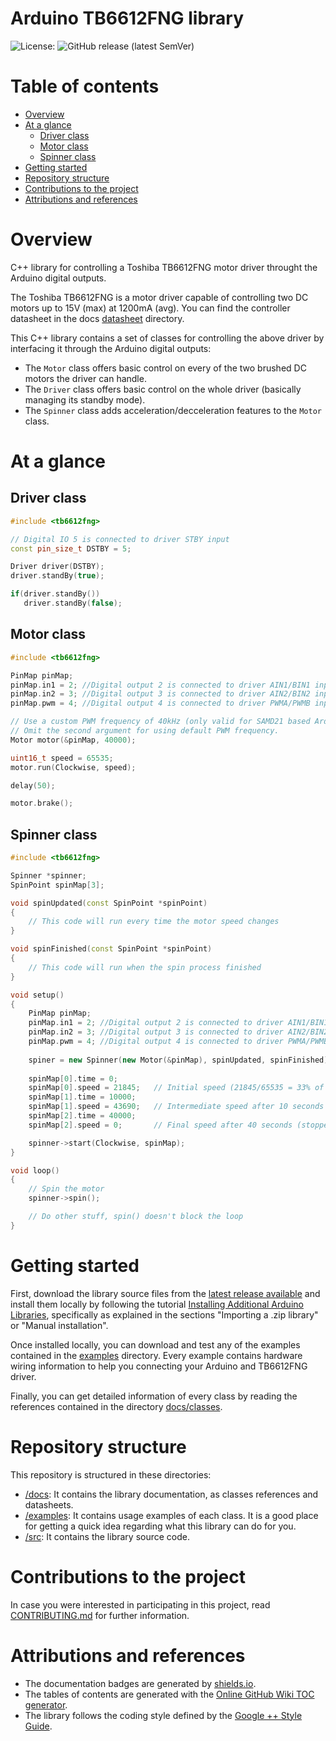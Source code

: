 # Arduino TB6612FNG library
![License:](https://img.shields.io/github/license/vgavara/ArduinoTB6612FNG)
![GitHub release (latest SemVer)](https://img.shields.io/github/v/release/VGavara/ArduinoTB6612FNG?include_prereleases)

# Table of contents
- [Overview](#overview)
- [At a glance](#at-a-glance)
  * [Driver class](#driver-class)
  * [Motor class](#motor-class)
  * [Spinner class](#spinner-class)
- [Getting started](#getting-started)
- [Repository structure](#repository-structure)
- [Contributions to the project](#contributions-to-the-project)
- [Attributions and references](#attributions-and-references)

# Overview
C++ library for controlling a Toshiba TB6612FNG motor driver throught the Arduino digital outputs. 

The Toshiba TB6612FNG is a motor driver capable of controlling two DC motors up to 15V (max) at 1200mA (avg). You can find the controller datasheet in the docs [datasheet](https://github.com/VGavara/ArduinoTB6612FNG/tree/main/docs/datasheets) directory.

This C++ library contains a set of classes for controlling the above driver by interfacing it through the Arduino digital outputs:
- The `Motor` class offers basic control on every of the two brushed DC motors the driver can handle.
- The `Driver` class offers basic control on the whole driver (basically managing its standby mode).
- The `Spinner` class adds acceleration/decceleration features to the `Motor` class.

# At a glance

## Driver class
```C++
#include <tb6612fng>

// Digital IO 5 is connected to driver STBY input
const pin_size_t DSTBY = 5;

Driver driver(DSTBY);
driver.standBy(true);

if(driver.standBy())
   driver.standBy(false); 
```
## Motor class
```C++
#include <tb6612fng>

PinMap pinMap;
pinMap.in1 = 2; //Digital output 2 is connected to driver AIN1/BIN1 input
pinMap.in2 = 3; //Digital output 3 is connected to driver AIN2/BIN2 input
pinMap.pwm = 4; //Digital output 4 is connected to driver PWMA/PWMB input

// Use a custom PWM frequency of 40kHz (only valid for SAMD21 based Arduinos).
// Omit the second argument for using default PWM frequency.
Motor motor(&pinMap, 40000);

uint16_t speed = 65535;
motor.run(Clockwise, speed);

delay(50);

motor.brake();
```

## Spinner class
```C++
#include <tb6612fng>

Spinner *spinner;
SpinPoint spinMap[3];

void spinUpdated(const SpinPoint *spinPoint)
{
    // This code will run every time the motor speed changes
}

void spinFinished(const SpinPoint *spinPoint)
{
    // This code will run when the spin process finished
}

void setup()
{
    PinMap pinMap;
    pinMap.in1 = 2; //Digital output 2 is connected to driver AIN1/BIN1 input
    pinMap.in2 = 3; //Digital output 3 is connected to driver AIN2/BIN2 input
    pinMap.pwm = 4; //Digital output 4 is connected to driver PWMA/PWMB input
    
    spiner = new Spinner(new Motor(&pinMap), spinUpdated, spinFinished);
    
    spinMap[0].time = 0;
    spinMap[0].speed = 21845;   // Initial speed (21845/65535 = 33% of max speed)
    spinMap[1].time = 10000;
    spinMap[1].speed = 43690;   // Intermediate speed after 10 seconds (66% of max speed)
    spinMap[2].time = 40000;
    spinMap[2].speed = 0;       // Final speed after 40 seconds (stopped)

    spinner->start(Clockwise, spinMap);
}

void loop()
{
    // Spin the motor
    spinner->spin();

    // Do other stuff, spin() doesn't block the loop
}
```

# Getting started
First, download the library source files from the [latest release available](https://github.com/VGavara/ArduinoTB6612FNG/releases/latest) and install them locally by following the tutorial [Installing Additional Arduino Libraries](https://www.arduino.cc/en/guide/libraries), specifically as explained in the sections "Importing a .zip library" or "Manual installation".

Once installed locally, you can download and test any of the examples contained in the [examples](https://github.com/VGavara/ArduinoTB6612FNG/tree/main/examples) directory. Every example contains hardware wiring information to help you connecting your Arduino and TB6612FNG driver.

Finally, you can get detailed information of every class by reading the references contained in the directory [docs/classes](https://github.com/VGavara/ArduinoTB6612FNG/tree/main/docs/classes).

# Repository structure
This repository is structured in these directories:
- [/docs](https://github.com/VGavara/ArduinoTB6612FNG/tree/main/docs): It contains the library documentation, as classes references and datasheets.
- [/examples](https://github.com/VGavara/ArduinoTB6612FNG/tree/main/examples): It contains usage examples of each class. It is a good place for getting a quick idea regarding what this library can do for you.
- [/src](https://github.com/VGavara/ArduinoTB6612FNG/tree/main/src): It contains the library source code.

# Contributions to the project
In case you were interested in participating in this project, read [CONTRIBUTING.md](https://github.com/VGavara/ArduinoTB6612FNG/tree/main/CONTRIBUTING.md) for further information.

# Attributions and references
* The documentation badges are generated by [shields.io](https://img.shields.io).
* The tables of contents are generated with the [Online GitHub Wiki TOC generator](https://ecotrust-canada.github.io/markdown-toc/).
* The library follows the coding style defined by the [Google ++ Style Guide](https://google.github.io/styleguide/cppguide.html).
